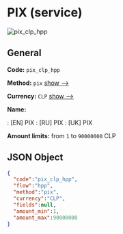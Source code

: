 
# PIX (service) 
![pix_clp_hpp](https://static.openfintech.io/payment_methods/pix_clp_hpp/logo.svg?w=400&c=v0.59.26#w200)  

## General 
 
**Code:** `pix_clp_hpp` 
 
**Method:** `pix` 
 [show -->](/payment-methods/pix/) 
 
**Currency:** `CLP` [show -->](/currencies/CLP/) 
 
**Name:** 
 
:	[EN] PIX 
:	[RU] PIX 
:	[UK] PIX 
 
**Amount limits:** from `1` to `90000000` CLP 

## JSON Object 

```json
{
  "code":"pix_clp_hpp",
  "flow":"hpp",
  "method":"pix",
  "currency":"CLP",
  "fields":null,
  "amount_min":1,
  "amount_max":90000000
}
```  
